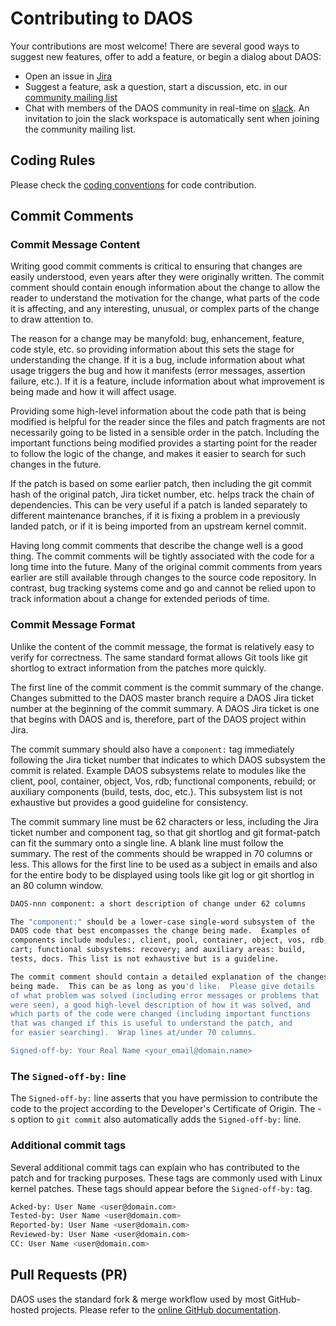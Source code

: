 # Contributing to DAOS

Your contributions are most welcome! There are several good ways to suggest new
features, offer to add a feature, or begin a dialog about DAOS:

- Open an issue in [Jira](http://jira.daos.io)
- Suggest a feature, ask a question, start a discussion, etc. in our
  [community mailing list](https://daos.groups.io/g/daos)
- Chat with members of the DAOS community in real-time on [slack](https://daos-stack.slack.com/).
  An invitation to join the slack workspace is automatically sent when joining
  the community mailing list.

## Coding Rules

Please check the [coding conventions](http://wiki.daos.io/spaces/DC/pages/4836655701/Coding+Rules)
for code contribution.

## Commit Comments

### Commit Message Content

Writing good commit comments is critical to ensuring that changes are easily
understood, even years after they were originally written. The commit comment
should contain enough information about the change to allow the reader to
understand the motivation for the change, what parts of the code it is
affecting, and any interesting, unusual, or complex parts of the change to draw
attention to.

The reason for a change may be manyfold: bug, enhancement, feature, code style,
etc. so providing information about this sets the stage for understanding the
change. If it is a bug, include information about what usage triggers the bug
and how it manifests (error messages, assertion failure, etc.). If it is a
feature, include information about what improvement is being made and how it
will affect usage.

Providing some high-level information about the code path that is being modified
is helpful for the reader since the files and patch fragments are not
necessarily going to be listed in a sensible order in the patch. Including the
important functions being modified provides a starting point for the reader to
follow the logic of the change, and makes it easier to search for such changes
in the future.

If the patch is based on some earlier patch, then including the git commit hash
of the original patch, Jira ticket number, etc. helps track the
chain of dependencies. This can be very useful if a patch is landed separately
to different maintenance branches, if it is fixing a problem in a previously
landed patch, or if it is being imported from an upstream kernel commit.

Having long commit comments that describe the change well is a good thing.
The commit comments will be tightly associated with the code for a long time
into the future. Many of the original commit comments from years earlier
are still available through changes to the source code repository.
In contrast, bug tracking systems come and go and cannot be relied upon to
track information about a change for extended periods of time.

### Commit Message Format

Unlike the content of the commit message, the format is relatively easy to
verify for correctness. The same standard format allows Git tools like
git shortlog to extract information from the patches more quickly.

The first line of the commit comment is the commit summary of the change.
Changes submitted to the DAOS master branch require a DAOS Jira ticket number
at the beginning of the commit summary. A DAOS Jira ticket is one that begins
with DAOS and is, therefore, part of the DAOS project within Jira.

The commit summary should also have a `component:` tag immediately following the
Jira ticket number that indicates to which DAOS subsystem the commit is
related. Example DAOS subsystems relate to modules like the client, pool,
container, object, Vos, rdb; functional components, rebuild; or auxiliary
components (build, tests, doc, etc.). This subsystem list is not exhaustive
but provides a good guideline for consistency.

The commit summary line must be 62 characters or less, including the Jira
ticket number and component tag, so that git shortlog and git format-patch
can fit the summary onto a single line. A blank line must follow the summary.
The rest of the comments should be wrapped in 70 columns or less.
This allows for the first line to be used as a subject in emails and also for the
entire body to be displayed using tools like git log or git shortlog in an 80
column window.

```bash
DAOS-nnn component: a short description of change under 62 columns

The "component:" should be a lower-case single-word subsystem of the
DAOS code that best encompasses the change being made.  Examples of
components include modules:, client, pool, container, object, vos, rdb,
cart; functional subsystems: recovery; and auxiliary areas: build,
tests, docs. This list is not exhaustive but is a guideline.

The commit comment should contain a detailed explanation of the changes
being made.  This can be as long as you'd like.  Please give details
of what problem was solved (including error messages or problems that
were seen), a good high-level description of how it was solved, and
which parts of the code were changed (including important functions
that was changed if this is useful to understand the patch, and
for easier searching).  Wrap lines at/under 70 columns.

Signed-off-by: Your Real Name <your_email@domain.name>
```

### The `Signed-off-by:` line

The `Signed-off-by:` line asserts that you have permission to contribute the
code to the project according to the Developer's Certificate of Origin.
The -s option to `git commit` also automatically adds the `Signed-off-by:` line.

### Additional commit tags

Several additional commit tags can explain who has
contributed to the patch and for tracking purposes. These tags are commonly
used with Linux kernel patches. These tags should appear before the
`Signed-off-by:` tag.

```bash
Acked-by: User Name <user@domain.com>
Tested-by: User Name <user@domain.com>
Reported-by: User Name <user@domain.com>
Reviewed-by: User Name <user@domain.com>
CC: User Name <user@domain.com>
```

## Pull Requests (PR)

DAOS uses the standard fork & merge workflow used by most GitHub-hosted projects.
Please refer to the [online GitHub documentation](https://help.github.com/en/github/collaborating-with-issues-and-pull-requests/proposing-changes-to-your-work-with-pull-requests).
